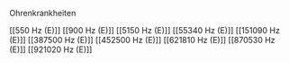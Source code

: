 Ohrenkrankheiten

[[550 Hz (E)]]
[[900 Hz (E)]]
[[5150 Hz (E)]]
[[55340 Hz (E)]]
[[151090 Hz (E)]]
[[387500 Hz (E)]]
[[452500 Hz (E)]]
[[621810 Hz (E)]]
[[870530 Hz (E)]]
[[921020 Hz (E)]]